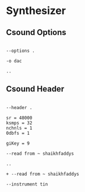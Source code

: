 # Synthesizer

## Csound Options

```scenario oscilla

--options .

-o dac

..

```

## Csound Header

```scenario oscilla

--header .

sr = 48000
ksmps = 32
nchnls = 1
0dbfs = 1

giKey = 9

--read from ~ shaikhfaddys

..

+ --read from ~ shaikhfaddys

--instrument tin

```
